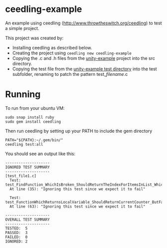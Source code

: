 # ceedling-example
An example using ceedling (http://www.throwtheswitch.org/ceedling) to test a simple project.

This project was created by:
 * Installing ceedling as described below.
 * Creating the project using `ceedling new ceedling-example`
 * Copying the .c and .h files from the [unity-example](https://github.com/cu-ecen-5013/unity-example) project into the src directory.
 * Copying the test file from the [unity-example test directory](https://github.com/cu-ecen-5013/unity-example/tree/master/test) into the test subfolder, renaming to patch the pattern test_*filename*.c

# Running
To run from your ubuntu VM:
```
sudo snap install ruby
sudo gem install ceedling
```
Then run ceedling by setting up your PATH to include the gem directory
```
PATH="${PATH}:~/.gem/bin/"
ceedling test:all
```
You should see an output like this:
```
--------------------
IGNORED TEST SUMMARY
--------------------
[test_file1.c]
  Test: test_FindFunction_WhichIsBroken_ShouldReturnTheIndexForItemsInList_WhichWillFailBecauseOurFunctionUnderTestIsBroken
  At line (35): "Ignoring this test since we expect it to fail"

  Test: test_FunctionWhichReturnsLocalVariable_ShouldReturnCurrentCounter_ButFailsBecauseThisTestIsActuallyFlawed
  At line (63): "Ignoring this test since we expect it to fail"

--------------------
OVERALL TEST SUMMARY
--------------------
TESTED:  5
PASSED:  3
FAILED:  0
IGNORED: 2
```
